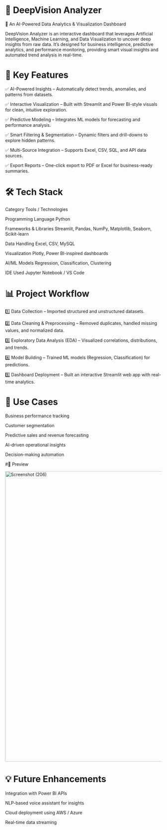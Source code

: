 # 🧠 DeepVision Analyzer
🚀 An AI-Powered Data Analytics & Visualization Dashboard

DeepVision Analyzer is an interactive dashboard that leverages Artificial Intelligence, Machine Learning, and Data Visualization to uncover deep insights from raw data.
It’s designed for business intelligence, predictive analytics, and performance monitoring, providing smart visual insights and automated trend analysis in real-time.

# 🌟 Key Features

✅ AI-Powered Insights – Automatically detect trends, anomalies, and patterns from datasets.

✅ Interactive Visualization – Built with Streamlit and Power BI-style visuals for clean, intuitive exploration.

✅ Predictive Modeling – Integrates ML models for forecasting and performance analysis.

✅ Smart Filtering & Segmentation – Dynamic filters and drill-downs to explore hidden patterns.

✅ Multi-Source Integration – Supports Excel, CSV, SQL, and API data sources.

✅ Export Reports – One-click export to PDF or Excel for business-ready summaries.

# 🛠️ Tech Stack
Category	Tools / Technologies

Programming Language	Python

Frameworks & Libraries	Streamlit, Pandas, NumPy, Matplotlib, Seaborn, Scikit-learn

Data Handling	Excel, CSV, MySQL

Visualization	Plotly, Power BI-inspired dashboards

AI/ML Models	Regression, Classification, Clustering

IDE Used	Jupyter Notebook / VS Code

# 📊 Project Workflow

1️⃣ Data Collection – Imported structured and unstructured datasets.

2️⃣ Data Cleaning & Preprocessing – Removed duplicates, handled missing values, and normalized data.

3️⃣ Exploratory Data Analysis (EDA) – Visualized correlations, distributions, and trends.

4️⃣ Model Building – Trained ML models (Regression, Classification) for predictions.

5️⃣ Dashboard Deployment – Built an interactive Streamlit web app with real-time analytics.

# 🎯 Use Cases

Business performance tracking

Customer segmentation

Predictive sales and revenue forecasting

AI-driven operational insights

Decision-making automation

#📸 Preview

<img width="1920" height="931" alt="Screenshot (206)" src="https://github.com/user-attachments/assets/d6e3adaf-b740-4743-8dcd-fa6b4a31941d" />


# 💡 Future Enhancements

Integration with Power BI APIs

NLP-based voice assistant for insights

Cloud deployment using AWS / Azure

Real-time data streaming

